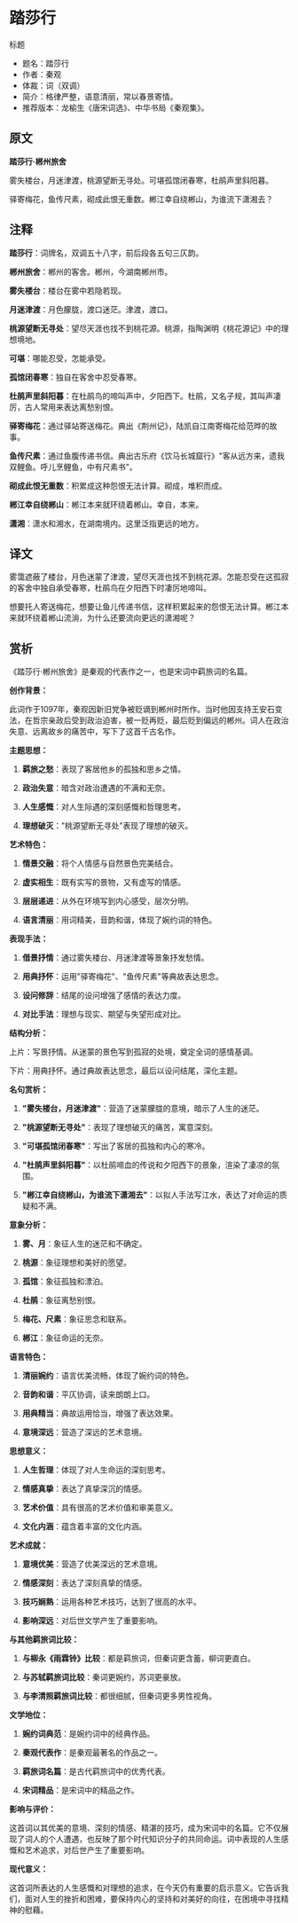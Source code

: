 <!--
 * @Author: ylmzfun ylmzfun@163.com
 * @Date: 2025-10-04 07:38:51
 * @LastEditors: ylmzfun ylmzfun@163.com
 * @LastEditTime: 2025-10-04 07:38:51
 * @FilePath: /Users/ylmzfun/Documents/study/note/poetry/诗词/词/踏莎行.md
 * @Description: 古文辞章汇编 - 传承中华文化经典
-->

# 踏莎行

标题
- 题名：踏莎行
- 作者：秦观
- 体裁：词（双调）
- 简介：格律严整，语意清丽，常以春景寄情。
- 推荐版本：龙榆生《唐宋词选》、中华书局《秦观集》。

## 原文

**踏莎行·郴州旅舍**

雾失楼台，月迷津渡，桃源望断无寻处。可堪孤馆闭春寒，杜鹃声里斜阳暮。

驿寄梅花，鱼传尺素，砌成此恨无重数。郴江幸自绕郴山，为谁流下潇湘去？

## 注释

**踏莎行**：词牌名，双调五十八字，前后段各五句三仄韵。

**郴州旅舍**：郴州的客舍。郴州，今湖南郴州市。

**雾失楼台**：楼台在雾中若隐若现。

**月迷津渡**：月色朦胧，渡口迷茫。津渡，渡口。

**桃源望断无寻处**：望尽天涯也找不到桃花源。桃源，指陶渊明《桃花源记》中的理想境地。

**可堪**：哪能忍受，怎能承受。

**孤馆闭春寒**：独自在客舍中忍受春寒。

**杜鹃声里斜阳暮**：在杜鹃鸟的啼叫声中，夕阳西下。杜鹃，又名子规，其叫声凄厉，古人常用来表达离愁别恨。

**驿寄梅花**：通过驿站寄送梅花。典出《荆州记》，陆凯自江南寄梅花给范晔的故事。

**鱼传尺素**：通过鱼腹传递书信。典出古乐府《饮马长城窟行》"客从远方来，遗我双鲤鱼。呼儿烹鲤鱼，中有尺素书"。

**砌成此恨无重数**：积累成这种怨恨无法计算。砌成，堆积而成。

**郴江幸自绕郴山**：郴江本来就环绕着郴山。幸自，本来。

**潇湘**：潇水和湘水，在湖南境内。这里泛指更远的地方。

## 译文

雾霭遮蔽了楼台，月色迷蒙了津渡，望尽天涯也找不到桃花源。怎能忍受在这孤寂的客舍中独自承受春寒，杜鹃鸟在夕阳西下时凄厉地啼叫。

想要托人寄送梅花，想要让鱼儿传递书信，这样积累起来的怨恨无法计算。郴江本来就环绕着郴山流淌，为什么还要流向更远的潇湘呢？

## 赏析

《踏莎行·郴州旅舍》是秦观的代表作之一，也是宋词中羁旅词的名篇。

**创作背景：**

此词作于1097年，秦观因新旧党争被贬谪到郴州时所作。当时他因支持王安石变法，在哲宗亲政后受到政治迫害，被一贬再贬，最后贬到偏远的郴州。词人在政治失意、远离故乡的痛苦中，写下了这首千古名作。

**主题思想：**

1. **羁旅之愁**：表现了客居他乡的孤独和思乡之情。

2. **政治失意**：暗含对政治遭遇的不满和无奈。

3. **人生感慨**：对人生际遇的深刻感慨和哲理思考。

4. **理想破灭**："桃源望断无寻处"表现了理想的破灭。

**艺术特色：**

1. **情景交融**：将个人情感与自然景色完美结合。

2. **虚实相生**：既有实写的景物，又有虚写的情感。

3. **层层递进**：从外在环境写到内心感受，层次分明。

4. **语言清丽**：用词精美，音韵和谐，体现了婉约词的特色。

**表现手法：**

1. **借景抒情**：通过雾失楼台、月迷津渡等景象抒发愁情。

2. **用典抒怀**：运用"驿寄梅花"、"鱼传尺素"等典故表达思念。

3. **设问修辞**：结尾的设问增强了感情的表达力度。

4. **对比手法**：理想与现实、期望与失望形成对比。

**结构分析：**

上片：写景抒情。从迷蒙的景色写到孤寂的处境，奠定全词的感情基调。

下片：用典抒怀。通过典故表达思念，最后以设问结尾，深化主题。

**名句赏析：**

1. **"雾失楼台，月迷津渡"**：营造了迷蒙朦胧的意境，暗示了人生的迷茫。

2. **"桃源望断无寻处"**：表现了理想破灭的痛苦，寓意深刻。

3. **"可堪孤馆闭春寒"**：写出了客居的孤独和内心的寒冷。

4. **"杜鹃声里斜阳暮"**：以杜鹃啼血的传说和夕阳西下的景象，渲染了凄凉的氛围。

5. **"郴江幸自绕郴山，为谁流下潇湘去"**：以拟人手法写江水，表达了对命运的质疑和不满。

**意象分析：**

1. **雾、月**：象征人生的迷茫和不确定。

2. **桃源**：象征理想和美好的愿望。

3. **孤馆**：象征孤独和漂泊。

4. **杜鹃**：象征离愁别恨。

5. **梅花、尺素**：象征思念和联系。

6. **郴江**：象征命运的无奈。

**语言特色：**

1. **清丽婉约**：语言优美流畅，体现了婉约词的特色。

2. **音韵和谐**：平仄协调，读来朗朗上口。

3. **用典精当**：典故运用恰当，增强了表达效果。

4. **意境深远**：营造了深远的艺术意境。

**思想意义：**

1. **人生哲理**：体现了对人生命运的深刻思考。

2. **情感真挚**：表达了真挚深沉的情感。

3. **艺术价值**：具有很高的艺术价值和审美意义。

4. **文化内涵**：蕴含着丰富的文化内涵。

**艺术成就：**

1. **意境优美**：营造了优美深远的艺术意境。

2. **情感深刻**：表达了深刻真挚的情感。

3. **技巧娴熟**：运用各种艺术技巧，达到了很高的水平。

4. **影响深远**：对后世文学产生了重要影响。

**与其他羁旅词比较：**

1. **与柳永《雨霖铃》比较**：都是羁旅词，但秦词更含蓄，柳词更直白。

2. **与苏轼羁旅词比较**：秦词更婉约，苏词更豪放。

3. **与李清照羁旅词比较**：都很细腻，但秦词更多男性视角。

**文学地位：**

1. **婉约词典范**：是婉约词中的经典作品。

2. **秦观代表作**：是秦观最著名的作品之一。

3. **羁旅词名篇**：是古代羁旅词中的优秀代表。

4. **宋词精品**：是宋词中的精品之作。

**影响与评价：**

这首词以其优美的意境、深刻的情感、精湛的技巧，成为宋词中的名篇。它不仅展现了词人的个人遭遇，也反映了那个时代知识分子的共同命运。词中表现的人生感慨和艺术追求，对后世产生了重要影响。

**现代意义：**

这首词所表达的人生感慨和对理想的追求，在今天仍有重要的启示意义。它告诉我们，面对人生的挫折和困难，要保持内心的坚持和对美好的向往，在困境中寻找精神的慰藉。
